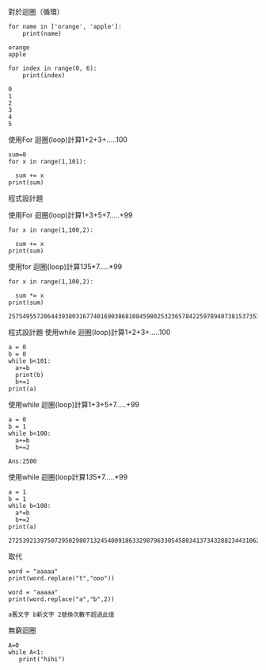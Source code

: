 對於迴圈（循環）
```
for name in ['orange', 'apple']:
	print(name)
```
```
orange
apple
```

```
for index in range(0, 6):
	print(index)
```
```
0
1
2
3
4
5
```

使用For 迴圈(loop)計算1+2+3+.....100

```
sum=0
for x in range(1,101):
  
  sum += x
print(sum)
```
程式設計題

使用For 迴圈(loop)計算1+3+5+7.....+99
```
for x in range(1,100,2):
  
  sum += x
print(sum)
```
使用for 迴圈(loop)計算1*3*5*7.....*99
```
for x in range(1,100,2):
  
  sum *= x
print(sum)

2575495572064439380316774016903868108459802532365784225978940738153735360107421875
```
程式設計題
使用while 迴圈(loop)計算1+2+3+.....100
```
a = 0
b = 0
while b<101:
  a+=b
  print(b)
  b+=1
print(a)
```
使用while 迴圈(loop)計算1+3+5+7.....+99
```
a = 0
b = 1
while b<100:
  a+=b
  b+=2
  
Ans:2500
```
使用while 迴圈(loop計算1*3*5*7.....*99
```
a = 1
b = 1
while b<100:
  a*=b
  b+=2
print(a)

2725392139750729502980713245400918633290796330545803413734328823443106201171875
```
取代
```
word = "aaaaa"
print(word.replace("t","ooo"))
```
```
word = "aaaaa"
print(word.replace("a","b",2))
```
```
a舊文字 b新文字 2替換次數不超過此值
```
無窮迴圈
```
A=0
while A<1:
   print("hihi")
```
